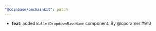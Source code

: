 ```yaml
---
"@coinbase/onchainkit": patch
---
```


- **feat**: added `WalletDropdownBaseName` component. By @cpcramer #913
